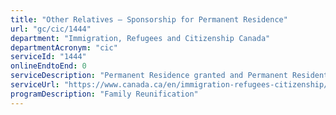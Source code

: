 ```yaml
---
title: "Other Relatives – Sponsorship for Permanent Residence"
url: "gc/cic/1444"
department: "Immigration, Refugees and Citizenship Canada"
departmentAcronym: "cic"
serviceId: "1444"
onlineEndtoEnd: 0
serviceDescription: "Permanent Residence granted and Permanent Resident card issued to orphaned relatives under 18 or for one other qualified relative of a Canadian citizen or permanent resident."
serviceUrl: "https://www.canada.ca/en/immigration-refugees-citizenship/services/immigrate-canada/family-sponsorship/other-relatives.html"
programDescription: "Family Reunification"
---
```

